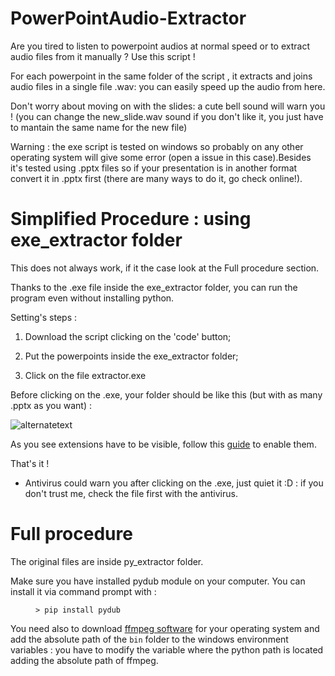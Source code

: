 # PowerPointAudio-Extractor

Are you tired to listen to powerpoint audios at normal speed or to extract audio files from it manually ? Use this script ! 

For each powerpoint in the same folder of the script , it extracts and joins audio files in a single file .wav: you can easily speed up the audio from here. 

Don't worry about moving on with the slides: a cute bell sound will warn you ! (you can change the new_slide.wav sound if you don't like it, you just have to mantain the same name for the new file)

Warning : the exe script is tested on windows so probably on any other operating system will give some error (open a issue in this case).Besides it's tested using .pptx files so if your presentation is in another format convert it in .pptx first (there are many ways to do it, go check online!).

# Simplified Procedure : using exe_extractor folder

This does not always work, if it the case look at the Full procedure section.

Thanks to the .exe file inside the exe_extractor folder, you can run the program even without installing python.

Setting's steps :

1) Download the script clicking on the 'code' button;

3) Put the powerpoints inside the exe_extractor folder;

4) Click on the file extractor.exe 


Before clicking on the .exe, your folder should be like this (but with as many .pptx as you want) : 

<img src="https://user-images.githubusercontent.com/68152031/91667558-db031e80-eb05-11ea-84e9-1420556f6a09.PNG" alt="alternatetext">

As you see extensions have to be visible, follow this [guide](https://support.winzip.com/hc/en-us/articles/115011457948-How-to-configure-Windows-to-show-file-extensions-and-hidden-files) to enable them.

That's it ! 

- Antivirus could warn you after clicking on the .exe, just quiet it :D : if you don't trust me, check the file first with the antivirus.

# Full procedure

The original files are inside py_extractor folder.

Make sure you have installed pydub module on your computer.
You can install it via command prompt with :
<figure><pre><code>> pip install pydub
</code></pre></figure>

You need also to download [ffmpeg software](https://ffmpeg.org/download.html) for your operating system and add the absolute path of the <code>bin</code> folder to the windows environment variables : you have to modify the variable where the python path is located adding the absolute path of ffmpeg.
